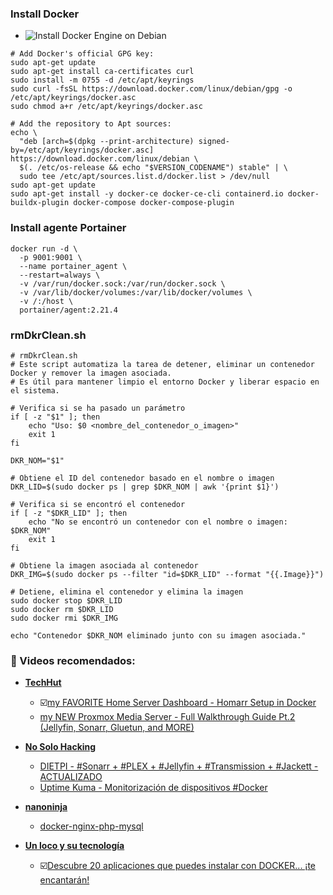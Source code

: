 ### Install Docker
- ![ Install Docker Engine on Debian ](https://docs.docker.com/engine/install/debian/)

```shell
# Add Docker's official GPG key:
sudo apt-get update
sudo apt-get install ca-certificates curl
sudo install -m 0755 -d /etc/apt/keyrings
sudo curl -fsSL https://download.docker.com/linux/debian/gpg -o /etc/apt/keyrings/docker.asc
sudo chmod a+r /etc/apt/keyrings/docker.asc

# Add the repository to Apt sources:
echo \
  "deb [arch=$(dpkg --print-architecture) signed-by=/etc/apt/keyrings/docker.asc] https://download.docker.com/linux/debian \
  $(. /etc/os-release && echo "$VERSION_CODENAME") stable" | \
  sudo tee /etc/apt/sources.list.d/docker.list > /dev/null
sudo apt-get update
sudo apt-get install -y docker-ce docker-ce-cli containerd.io docker-buildx-plugin docker-compose docker-compose-plugin
```

### Install agente Portainer
```shell
docker run -d \
  -p 9001:9001 \
  --name portainer_agent \
  --restart=always \
  -v /var/run/docker.sock:/var/run/docker.sock \
  -v /var/lib/docker/volumes:/var/lib/docker/volumes \
  -v /:/host \
  portainer/agent:2.21.4
```
### rmDkrClean.sh
```shell
# rmDkrClean.sh 
# Este script automatiza la tarea de detener, eliminar un contenedor Docker y remover la imagen asociada.
# Es útil para mantener limpio el entorno Docker y liberar espacio en el sistema.

# Verifica si se ha pasado un parámetro
if [ -z "$1" ]; then
    echo "Uso: $0 <nombre_del_contenedor_o_imagen>"
    exit 1
fi

DKR_NOM="$1"

# Obtiene el ID del contenedor basado en el nombre o imagen
DKR_LID=$(sudo docker ps | grep $DKR_NOM | awk '{print $1}')

# Verifica si se encontró el contenedor
if [ -z "$DKR_LID" ]; then
    echo "No se encontró un contenedor con el nombre o imagen: $DKR_NOM"
    exit 1
fi

# Obtiene la imagen asociada al contenedor
DKR_IMG=$(sudo docker ps --filter "id=$DKR_LID" --format "{{.Image}}")

# Detiene, elimina el contenedor y elimina la imagen
sudo docker stop $DKR_LID
sudo docker rm $DKR_LID
sudo docker rmi $DKR_IMG

echo "Contenedor $DKR_NOM eliminado junto con su imagen asociada."

```
### 🎥 Videos recomendados:
  - [**TechHut**](https://www.youtube.com/@TechHut)
    -  ☑️[my FAVORITE Home Server Dashboard - Homarr Setup in Docker](https://youtu.be/A6vcTIzp_Ww?si=j4d0gjg9yrzVLnv5)
    - [my NEW Proxmox Media Server - Full Walkthrough Guide Pt.2 (Jellyfin, Sonarr, Gluetun, and MORE)](https://www.youtube.com/watch?v=Uzqf0qlcQlo)
      
  - [**No Solo Hacking**](https://www.youtube.com/@NoSoloHacking)
    - [ DIETPI - #Sonarr + #PLEX + #Jellyfin + #Transmission + #Jackett - ACTUALIZADO ](https://www.youtube.com/watch?v=I93VHAlpRsY)
    - [Uptime Kuma - Monitorización de dispositivos #Docker](https://www.youtube.com/watch?v=2dsOiz8Seoc)
      
- [**nanoninja**](https://github.com/nanoninja)
    - [docker-nginx-php-mysql](https://github.com/nanoninja/docker-nginx-php-mysql)
      
- [**Un loco y su tecnología**](https://www.youtube.com/@unlocoysutecnologia)
    -  ☑️[Descubre 20 aplicaciones que puedes instalar con DOCKER... ¡te encantarán!](https://www.youtube.com/watch?v=gqpJ7RE02Ao)
 
 
